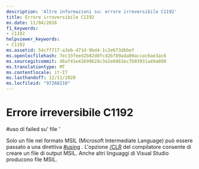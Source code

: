 ```yaml
---
description: 'Altre informazioni su: errore irreversibile C1192'
title: Errore irreversibile C1192
ms.date: 11/04/2016
f1_keywords:
- c1192
helpviewer_keywords:
- C1192
ms.assetid: 54cff717-a3eb-471d-9bd4-1c2e673dbbef
ms.openlocfilehash: 7ec33feed2b82d8fcd2bf89ada80accac6ae3ac6
ms.sourcegitcommit: d6af41e42699628c3e2e6063ec7b03931a49a098
ms.translationtype: MT
ms.contentlocale: it-IT
ms.lasthandoff: 12/11/2020
ms.locfileid: "97268210"
---
```

# <a name="fatal-error-c1192"></a>Errore irreversibile C1192

\#uso di failed su' file '

Solo un file nel formato MSIL (Microsoft Intermediate Language) può essere passato a una direttiva [#using](../../preprocessor/hash-using-directive-cpp.md) . L'opzione [/CLR](../../build/reference/clr-common-language-runtime-compilation.md) del compilatore consente di creare un file di output MSIL. Anche altri linguaggi di Visual Studio producono file MSIL.
